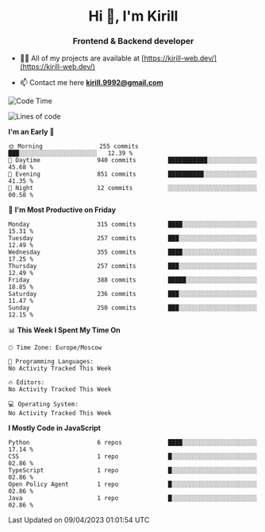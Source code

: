 <h1 align="center">Hi 👋, I'm Kirill</h1>
<h3 align="center">Frontend & Backend developer</h3>

- 👨‍💻 All of my projects are available at [https://kirill-web.dev/](https://kirill-web.dev/)

- 📫 Contact me here **kirill.9992@gmail.com**











<!--START_SECTION:waka-->
![Code Time](http://img.shields.io/badge/Code%20Time-1%2C296%20hrs%2041%20mins-blue)

![Lines of code](https://img.shields.io/badge/From%20Hello%20World%20I%27ve%20Written-2.8%20million%20lines%20of%20code-blue)

**I'm an Early 🐤** 

```text
🌞 Morning                255 commits         ███░░░░░░░░░░░░░░░░░░░░░░   12.39 % 
🌆 Daytime                940 commits         ███████████░░░░░░░░░░░░░░   45.68 % 
🌃 Evening                851 commits         ██████████░░░░░░░░░░░░░░░   41.35 % 
🌙 Night                  12 commits          ░░░░░░░░░░░░░░░░░░░░░░░░░   00.58 % 
```
📅 **I'm Most Productive on Friday** 

```text
Monday                   315 commits         ████░░░░░░░░░░░░░░░░░░░░░   15.31 % 
Tuesday                  257 commits         ███░░░░░░░░░░░░░░░░░░░░░░   12.49 % 
Wednesday                355 commits         ████░░░░░░░░░░░░░░░░░░░░░   17.25 % 
Thursday                 257 commits         ███░░░░░░░░░░░░░░░░░░░░░░   12.49 % 
Friday                   388 commits         █████░░░░░░░░░░░░░░░░░░░░   18.85 % 
Saturday                 236 commits         ███░░░░░░░░░░░░░░░░░░░░░░   11.47 % 
Sunday                   250 commits         ███░░░░░░░░░░░░░░░░░░░░░░   12.15 % 
```


📊 **This Week I Spent My Time On** 

```text
🕑︎ Time Zone: Europe/Moscow

💬 Programming Languages: 
No Activity Tracked This Week

🔥 Editors: 
No Activity Tracked This Week

💻 Operating System: 
No Activity Tracked This Week
```

**I Mostly Code in JavaScript** 

```text
Python                   6 repos             ████░░░░░░░░░░░░░░░░░░░░░   17.14 % 
CSS                      1 repo              █░░░░░░░░░░░░░░░░░░░░░░░░   02.86 % 
TypeScript               1 repo              █░░░░░░░░░░░░░░░░░░░░░░░░   02.86 % 
Open Policy Agent        1 repo              █░░░░░░░░░░░░░░░░░░░░░░░░   02.86 % 
Java                     1 repo              █░░░░░░░░░░░░░░░░░░░░░░░░   02.86 % 
```




 Last Updated on 09/04/2023 01:01:54 UTC
<!--END_SECTION:waka-->
